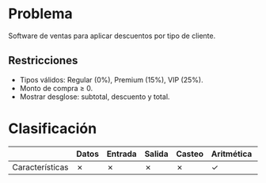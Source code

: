 # Problema

Software de ventas para aplicar descuentos por tipo de cliente.

## Restricciones

- Tipos válidos: Regular (0%), Premium (15%), VIP (25%).
- Monto de compra ≥ 0.
- Mostrar desglose: subtotal, descuento y total.

# Clasificación
|  | Datos | Entrada | Salida | Casteo | Aritmética | Relacionales | Lógicos | Condicionales | Ciclo | Matrices | Funciones |
|----------|-------|---------|--------|--------|------------|--------------|---------|---------------|-------|----------|-------------|
| Características | ✗ | ✗ | ✗ | ✗ | ✓ | ✓ | ✗ | ✗ | ✗ | ✗ | ✗ |

